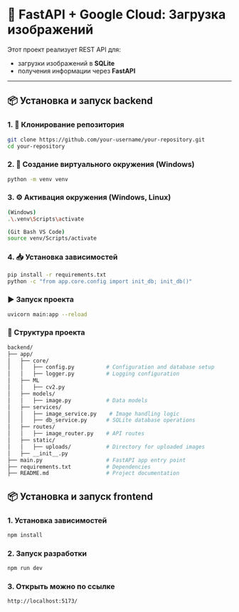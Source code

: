 # 🚀 FastAPI + Google Cloud: Загрузка изображений

Этот проект реализует REST API для:

- загрузки изображений в **SQLite**
- получения информации через **FastAPI**

---

## 📦 Установка и запуск backend

### 1. 🔁 Клонирование репозитория

```bash
git clone https://github.com/your-username/your-repository.git
cd your-repository
```

### 2. 🧪 Создание виртуального окружения (Windows)

```bash
python -m venv venv
```

### 3. ⚙️ Активация окружения (Windows, Linux)

```bash
(Windows)
.\.venv\Scripts\activate 

(Git Bash VS Code)
source venv/Scripts/activate 
```

### 4. 📥 Установка зависимостей

```bash
pip install -r requirements.txt
python -c "from app.core.config import init_db; init_db()"
```

### ▶️ Запуск проекта
```bash
uvicorn main:app --reload
```

### 🧭 Структура проекта
```bash
backend/
├── app/
│   ├── core/
│   │   ├── config.py          # Configuration and database setup
│   │   ├── logger.py          # Logging configuration
│   ├── ML
│   │   ├── cv2.py
│   ├── models/
│   │   ├── image.py           # Data models
│   ├── services/
│   │   ├── image_service.py    # Image handling logic
│   │   ├── db_service.py      # SQLite database operations
│   ├── routes/
│   │   ├── image_router.py    # API routes
│   ├── static/
│   │   ├── uploads/           # Directory for uploaded images
│   ├── __init__.py
├── main.py                    # FastAPI app entry point
├── requirements.txt           # Dependencies
├── README.md                  # Project documentation

```

## 📦 Установка и запуск frontend
### 1. Установка зависимостей
```bash
npm install
```
### 2. Запуск разработки
```bash
npm run dev
```
### 3. Открыть можно по ссылке
```bash
http://localhost:5173/
```
